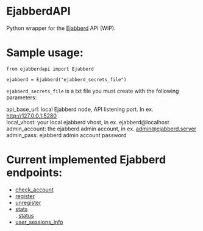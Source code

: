 # EjabberdAPI

Python wrapper for the [Ejabberd](https://www.ejabberd.im) API (WIP).  

# Sample usage:  

```
from ejabberdapi import Ejabberd  

ejabberd = Ejabberd("ejabberd_secrets_file")  
```

`ejabberd_secrets_file` is a txt file you must create with the following parameters:  

api_base_url: local Ejabberd node, API listening port. In ex. http://127.0.0.1:5280  
local_vhost: your local ejabberd vhost, in ex. ejabberd@localhost  
admin_account: the ejabberd admin account, in ex. admin@ejabberd.server  
admin_pass: ejabberd admin account password  

# Current implemented Ejabberd endpoints:  

- [check_account](https://docs.ejabberd.im/developer/ejabberd-api/admin-api/#check-account)  
- [register](https://docs.ejabberd.im/developer/ejabberd-api/admin-api/#register)  
- [unregister](https://docs.ejabberd.im/developer/ejabberd-api/admin-api/#unregister)  
- [stats](https://docs.ejabberd.im/developer/ejabberd-api/admin-api/#stats)  
. [status](https://docs.ejabberd.im/developer/ejabberd-api/admin-api/#status)  
- [user_sessions_info](https://docs.ejabberd.im/developer/ejabberd-api/admin-api/#user-sessions-info)

